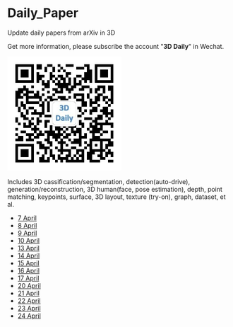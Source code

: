 # Daily_Paper
Update daily papers from arXiv in 3D 

Get more information, please subscribe the account "**3D Daily**" in Wechat.

![3D Daily](https://github.com/Pan3D/Daily-Paper-CVPR20/blob/master/3D_Daily.jpg)

Includes 3D cassification/segmentation, detection(auto-drive), generation/reconstruction, 3D human(face, pose estimation), depth, point matching, keypoints, surface, 3D layout, texture (try-on), graph, dataset, et al.

 - [7 April](https://github.com/Pan3D/Daily_Paper/blob/master/07_April_Daily_Paper.md)
 - [8 April](https://github.com/Pan3D/Daily_Paper/blob/master/08_April_Daily_Paper.md)
 - [9 April](https://github.com/Pan3D/Daily_Paper/blob/master/09_April_Daily_Paper.md)
 - [10 April](https://github.com/Pan3D/Daily_Paper/blob/master/10_April_Daily_Paper.md)
 - [13 April](https://github.com/Pan3D/Daily_Paper/blob/master/13_April_Daily_Paper.md)
 - [14 April](https://github.com/Pan3D/Daily_Paper/blob/master/14_April_Daily_Paper.md)
 - [15 April](https://github.com/Pan3D/Daily_Paper/blob/master/15_April_Daily_Paper.md)
 - [16 April](https://github.com/Pan3D/Daily_Paper/blob/master/16_April_Daily_Paper.md)
 - [17 April](https://github.com/Pan3D/Daily_Paper/blob/master/17_April_Daily_Paper.md)
 - [20 April](https://github.com/Pan3D/Daily_Paper/blob/master/20_April_Daily_Paper.md)
 - [21 April](https://github.com/Pan3D/Daily_Paper/blob/master/21_April_Daily_Paper.md)
 - [22 April](https://github.com/Pan3D/Daily_Paper/blob/master/22_April_Daily_Paper.md)
 - [23 April](https://github.com/Pan3D/Daily_Paper/blob/master/23_April_Daily_Paper.md)
 - [24 April](https://github.com/Pan3D/Daily_Paper/blob/master/24_April_Daily_Paper.md)

